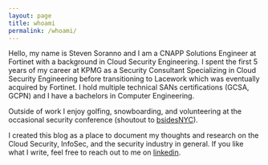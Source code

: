 ```yaml
---
layout: page
title: whoami
permalink: /whoami/
---
```

Hello, my name is Steven Soranno and I am a CNAPP Solutions Engineer at Fortinet with a background in Cloud Security Engineering.  I spent the first 5 years of my career at KPMG as a Security Consultant Specializing in Cloud Security Engineering before transitioning to Lacework which was eventually acquired by Fortinet.  I hold multiple technical SANs certifications (GCSA, GCPN) and I have a bachelors in Computer Engineering.

Outside of work I enjoy golfing, snowboarding, and volunteering at the occasional security conference (shoutout to [bsidesNYC](https://bsidesnyc.org/)).

I created this blog as a place to document my thoughts and research on the Cloud Security, InfoSec, and the security industry in general.  If you like what I write, feel free to reach out to me on [linkedin](https://www.linkedin.com/in/ssoranno/).